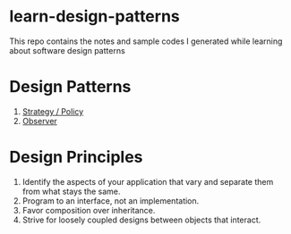 # learn-design-patterns
This repo contains the notes and sample codes I generated while learning about software design patterns

# Design Patterns
1. [Strategy / Policy](notes/strategy.md)
2. [Observer](notes/observer.md)

# Design Principles
1. Identify the aspects of your application that vary and separate them from what stays the same.
2. Program to an interface,  not an implementation.
3. Favor composition over inheritance.
4. Strive for loosely coupled designs between objects that interact.
